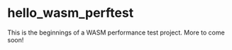 # hello_wasm_perftest

This is the beginnings of a WASM performance test project. More to come soon!